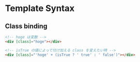 # Template Syntax

## Class binding

```html
<!-- hoge は変数 -->
<div [class]="hoge"></div>
```

```html
<!-- isTrue の値によって付け加える class を変えたい時 -->
<div [class]="'hoge' + (isTrue ? ' true' : ' false')"></div>
```